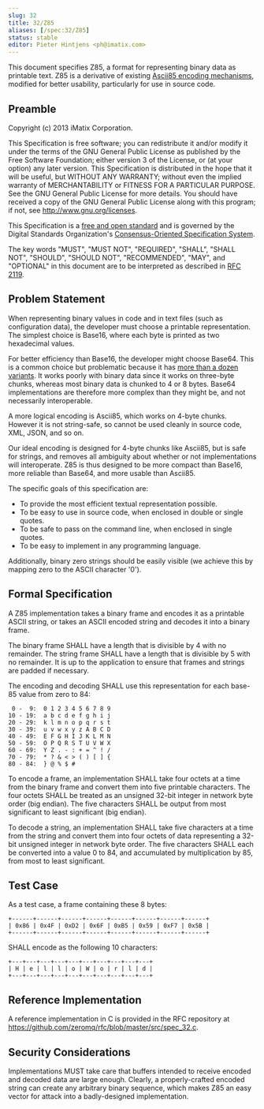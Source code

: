 ```yaml
---
slug: 32
title: 32/Z85
aliases: [/spec:32/Z85]
status: stable
editor: Pieter Hintjens <ph@imatix.com>
---
```


This document specifies Z85, a format for representing binary data as printable text. Z85 is a derivative of existing [Ascii85 encoding mechanisms](http://en.wikipedia.org/wiki/Ascii85), modified for better usability, particularly for use in source code.

## Preamble

Copyright (c) 2013 iMatix Corporation.

This Specification is free software; you can redistribute it and/or modify it under the terms of the GNU General Public License as published by the Free Software Foundation; either version 3 of the License, or (at your option) any later version. This Specification is distributed in the hope that it will be useful, but WITHOUT ANY WARRANTY; without even the implied warranty of MERCHANTABILITY or FITNESS FOR A PARTICULAR PURPOSE. See the GNU General Public License for more details. You should have received a copy of the GNU General Public License along with this program; if not, see <http://www.gnu.org/licenses>.

This Specification is a [free and open standard](http://www.digistan.org/open-standard:definition) and is governed by the Digital Standards Organization's [Consensus-Oriented Specification System](http://www.digistan.org/spec:1/COSS).

The key words "MUST", "MUST NOT", "REQUIRED", "SHALL", "SHALL NOT", "SHOULD", "SHOULD NOT", "RECOMMENDED", "MAY", and "OPTIONAL" in this document are to be interpreted as described in [RFC 2119](http://tools.ietf.org/html/rfc2119).

## Problem Statement

When representing binary values in code and in text files (such as configuration data), the developer must choose a printable representation. The simplest choice is Base16, where each byte is printed as two hexadecimal values.

For better efficiency than Base16, the developer might choose Base64. This is a common choice but problematic because it has [more than a dozen variants](http://en.wikipedia.org/wiki/Base64). It works poorly with binary data since it works on three-byte chunks, whereas most binary data is chunked to 4 or 8 bytes. Base64 implementations are therefore more complex than they might be, and not necessarily interoperable.

A more logical encoding is Ascii85, which works on 4-byte chunks. However it is not string-safe, so cannot be used cleanly in source code, XML, JSON, and so on.

Our ideal encoding is designed for 4-byte chunks like Ascii85, but is safe for strings, and removes all ambiguity about whether or not implementations will interoperate. Z85 is thus designed to be more compact than Base16, more reliable than Base64, and more usable than Ascii85.

The specific goals of this specification are:

* To provide the most efficient textual representation possible.
* To be easy to use in source code, when enclosed in double or single quotes.
* To be safe to pass on the command line, when enclosed in single quotes.
* To be easy to implement in any programming language.

Additionally, binary zero strings should be easily visible (we achieve this by mapping zero to the ASCII character '0').

## Formal Specification

A Z85 implementation takes a binary frame and encodes it as a printable ASCII string, or takes an ASCII encoded string and decodes it into a binary frame.

The binary frame SHALL have a length that is divisible by 4 with no remainder. The string frame SHALL have a length that is divisible by 5 with no remainder. It is up to the application to ensure that frames and strings are padded if necessary.

The encoding and decoding SHALL use this representation for each base-85 value from zero to 84:

```
 0 -  9:  0 1 2 3 4 5 6 7 8 9
10 - 19:  a b c d e f g h i j
20 - 29:  k l m n o p q r s t
30 - 39:  u v w x y z A B C D
40 - 49:  E F G H I J K L M N
50 - 59:  O P Q R S T U V W X
60 - 69:  Y Z . - : + = ^ ! /
70 - 79:  * ? & < > ( ) [ ] {
80 - 84:  } @ % $ #
```

To encode a frame, an implementation SHALL take four octets at a time from the binary frame and convert them into five printable characters. The four octets SHALL be treated as an unsigned 32-bit integer in network byte order (big endian). The five characters SHALL be output from most significant to least significant (big endian).

To decode a string, an implementation SHALL take five characters at a time from the string and convert them into four octets of data representing a 32-bit unsigned integer in network byte order. The five characters SHALL each be converted into a value 0 to 84, and accumulated by multiplication by 85, from most to least significant.

## Test Case

As a test case, a frame containing these 8 bytes:

```
+------+------+------+------+------+------+------+------+
| 0x86 | 0x4F | 0xD2 | 0x6F | 0xB5 | 0x59 | 0xF7 | 0x5B |
+------+------+------+------+------+------+------+------+
```

SHALL encode as the following 10 characters:

```
+---+---+---+---+---+---+---+---+---+---+
| H | e | l | l | o | W | o | r | l | d |
+---+---+---+---+---+---+---+---+---+---+
```

## Reference Implementation

A reference implementation in C is provided in the RFC repository at https://github.com/zeromq/rfc/blob/master/src/spec_32.c.

## Security Considerations

Implementations MUST take care that buffers intended to receive encoded and decoded data are large enough. Clearly, a properly-crafted encoded string can create any arbitrary binary sequence, which makes Z85 an easy vector for attack into a badly-designed implementation.
